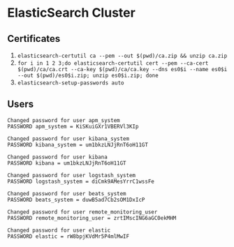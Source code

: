 # ElasticSearch Cluster

## Certificates

1. `elasticsearch-certutil ca --pem --out $(pwd)/ca.zip && unzip ca.zip`
2. `for i in 1 2 3;do elasticsearch-certutil cert --pem --ca-cert $(pwd)/ca/ca.crt --ca-key $(pwd)/ca/ca.key --dns es0$i --name es0$i --out $(pwd)/es0$i.zip; unzip es0$i.zip; done`
3. `elasticsearch-setup-passwords auto`

## Users

```
Changed password for user apm_system
PASSWORD apm_system = KiSKuiGXr1VBERVl3KIp

Changed password for user kibana_system
PASSWORD kibana_system = um1bkzLNJjRnT6oH11GT

Changed password for user kibana
PASSWORD kibana = um1bkzLNJjRnT6oH11GT

Changed password for user logstash_system
PASSWORD logstash_system = diCmk9AMesYrrC1wssFe

Changed password for user beats_system
PASSWORD beats_system = duwB5ad7Cb2sOM1DxIcP

Changed password for user remote_monitoring_user
PASSWORD remote_monitoring_user = zrtIMscING6aGC0ekMHM

Changed password for user elastic
PASSWORD elastic = rW8bpjKVdMr5P4mlMwIF

```